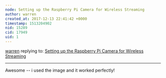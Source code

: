 ```yaml
---
node: Setting up the Raspberry Pi Camera for Wireless Streaming
author: warren
created_at: 2017-12-13 22:41:42 +0000
timestamp: 1513204902
nid: 15289
cid: 17949
uid: 1
---
```




[warren](../profile/warren) replying to: [Setting up the Raspberry Pi Camera for Wireless Streaming](../notes/partsandcrafts/12-03-2017/setting-up-the-raspberry-pi-camera-for-wireless-streaming)

----
Awesome -- i used the image and it worked perfectly!